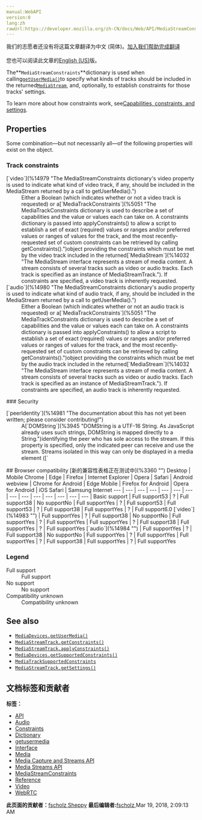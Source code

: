 ```yaml
---
manual:WebAPI
version:0
lang:zh
rawUrl:https://developer.mozilla.org/zh-CN/docs/Web/API/MediaStreamConstraints
---
```




<bdi>我们的志愿者还没有将这篇文章翻译为<bdi>中文 (简体)</bdi>。[加入我们帮助完成翻译](%14977 "")<br></br>您也可以阅读此文章的[English (US)](%14978 "")版。</bdi>






The**`MediaStreamConstraints`**dictionary is used when calling[`getUserMedia()`](%14533 "The MediaDevices getUserMedia() method prompts the user for permission to use a media input which produces a MediaStream with tracks containing the requested types of media.")to specify what kinds of tracks should be included in the returned[`MediaStream`](%14032 "The MediaStream interface represents a stream of media content. A stream consists of several tracks such as video or audio tracks. Each track is specified as an instance of MediaStreamTrack."), and, optionally, to establish constraints for those tracks&#39; settings.



To learn more about how constraints work, see[Capabilities, constraints, and settings](%5050 "").


## Properties<a name="Properties"></a>


Some combination—but not necessarily all—of the following properties will exist on the object.


### Track constraints<a name="Track_constraints"></a>
<dl><dt>[`video`](%14979 "The MediaStreamConstraints dictionary's video property is used to indicate what kind of video track, if any, should be included in the MediaStream returned by a call to getUserMedia().")</dt><dd>Either a Boolean (which indicates whether or not a video track is requested) or a[`MediaTrackConstraints`](%5051 "The MediaTrackConstraints dictionary is used to describe a set of capabilities and the value or values each can take on. A constraints dictionary is passed into applyConstraints() to allow a script to establish a set of exact (required) values or ranges and/or preferred values or ranges of values for the track, and the most recently-requested set of custom constraints can be retrieved by calling getConstraints().")object providing the constraints which must be met by the video track included in the returned[`MediaStream`](%14032 "The MediaStream interface represents a stream of media content. A stream consists of several tracks such as video or audio tracks. Each track is specified as an instance of MediaStreamTrack."). If constraints are specified, a video track is inherently requested.</dd><dt>[`audio`](%14980 "The MediaStreamConstraints dictionary's audio property is used to indicate what kind of audio track, if any, should be included in the MediaStream returned by a call to getUserMedia().")</dt><dd>Either a Boolean (which indicates whether or not an audio track is requested) or a[`MediaTrackConstraints`](%5051 "The MediaTrackConstraints dictionary is used to describe a set of capabilities and the value or values each can take on. A constraints dictionary is passed into applyConstraints() to allow a script to establish a set of exact (required) values or ranges and/or preferred values or ranges of values for the track, and the most recently-requested set of custom constraints can be retrieved by calling getConstraints().")object providing the constraints which must be met by the audio track included in the returned[`MediaStream`](%14032 "The MediaStream interface represents a stream of media content. A stream consists of several tracks such as video or audio tracks. Each track is specified as an instance of MediaStreamTrack."). If constraints are specified, an audio track is inherently requested.</dd></dl>
### Security<a name="Security"></a>
<dl><dt>[`peerIdentity`](%14981 "The documentation about this has not yet been written; please consider contributing!")</dt><dd>A[`DOMString`](%3945 "DOMString is a UTF-16 String. As JavaScript already uses such strings, DOMString is mapped directly to a String.")identifying the peer who has sole access to the stream. If this property is specified, only the indicated peer can receive and use the stream. Streams isolated in this way can only be displayed in a media element ([`<audio>`](%13227 "The HTML <audio> element is used to embed sound content in documents. It may contain one or more audio sources, represented using the src attribute or the <source> element: the browser will choose the most suitable one. It can also be the destination for streamed media, using a MediaStream.")or[`<video>`](%13226 "The HTML Video element (<video>) embeds a media player which supports video playback into the document.")) where the content is protected just as if[CORS](%14982 "CORS: CORS (Cross-Origin Resource Sharing) is a system, consisting of transmitting HTTP headers, that determines whether to block or fulfill requests for restricted resources on a web page from another domain outside the domain from which the resource originated.")cross-origin rules were in effect.</dd></dl>
## Browser compatibility<a name="Browser_compatibility"></a>
[新的兼容性表格正在测试中<i></i>](%3360 "")
<abbr>Desktop<i></i></abbr> | <abbr>Mobile<i></i></abbr> 
<abbr>Chrome<i></i></abbr> | <abbr>Edge<i></i></abbr> | <abbr>Firefox<i></i></abbr> | <abbr>Internet Explorer<i></i></abbr> | <abbr>Opera<i></i></abbr> | <abbr>Safari<i></i></abbr> | <abbr>Android webview<i></i></abbr> | <abbr>Chrome for Android<i></i></abbr> | <abbr>Edge Mobile<i></i></abbr> | <abbr>Firefox for Android<i></i></abbr> | <abbr>Opera for Android<i></i></abbr> | <abbr>iOS Safari<i></i></abbr> | <abbr>Samsung Internet<i></i></abbr> 
 ---  |  ---  |  ---  |  ---  |  ---  |  ---  |  ---  |  ---  |  ---  |  ---  |  ---  |  ---  |  ---  |  ---  | 
Basic support | <abbr>Full support</abbr>53 | <abbr>?</abbr> | <abbr>Full support</abbr>38 | <abbr>No support</abbr>No | <abbr>Full support</abbr>Yes | <abbr>?</abbr> | <abbr>Full support</abbr>53 | <abbr>Full support</abbr>53 | <abbr>?</abbr> | <abbr>Full support</abbr>38 | <abbr>Full support</abbr>Yes | <abbr>?</abbr> | <abbr>Full support</abbr>6.0 
[`video`](%14983 "") | <abbr>Full support</abbr>Yes | <abbr>?</abbr> | <abbr>Full support</abbr>38 | <abbr>No support</abbr>No | <abbr>Full support</abbr>Yes | <abbr>?</abbr> | <abbr>Full support</abbr>Yes | <abbr>Full support</abbr>Yes | <abbr>?</abbr> | <abbr>Full support</abbr>38 | <abbr>Full support</abbr>Yes | <abbr>?</abbr> | <abbr>Full support</abbr>Yes 
[`audio`](%14984 "") | <abbr>Full support</abbr>Yes | <abbr>?</abbr> | <abbr>Full support</abbr>38 | <abbr>No support</abbr>No | <abbr>Full support</abbr>Yes | <abbr>?</abbr> | <abbr>Full support</abbr>Yes | <abbr>Full support</abbr>Yes | <abbr>?</abbr> | <abbr>Full support</abbr>38 | <abbr>Full support</abbr>Yes | <abbr>?</abbr> | <abbr>Full support</abbr>Yes 


### Legend<a name="Legend"></a>
<dl><dt><abbr>Full support</abbr></dt><dd>Full support</dd><dt><abbr>No support</abbr></dt><dd>No support</dd><dt><abbr>Compatibility unknown</abbr></dt><dd>Compatibility unknown</dd></dl>

## See also<a name="See_also"></a>

* [`MediaDevices.getUserMedia()`](%14533 "The MediaDevices getUserMedia() method prompts the user for permission to use a media input which produces a MediaStream with tracks containing the requested types of media.")
* [`MediaStreamTrack.getConstraints()`](%14985 "The getConstraints() method of the MediaStreamTrack interface returns a MediaTrackConstraints object containing the set of constraints most recently established for the track using a prior call to applyConstraints(). These constraints indicate values and ranges of values that the Web site or application has specified are required or acceptable for the included constrainable properties.")
* [`MediaStreamTrack.applyConstraints()`](%14986 "The applyConstraints() method of the MediaStreamTrack interface applies a set of constraints to the track; these constraints let the Web site or app establish ideal values and acceptable ranges of values for the constrainable properties of the track, such as frame rate, dimensions, echo cancelation, and so forth.")
* [`MediaDevices.getSupportedConstraints()`](%14987 "The getSupportedConstraints() method of the MediaDevices interface returns an object based on the MediaTrackSupportedConstraints dictionary, whose member fields each specify one of the constrainable properties the user agent understands.")
* [`MediaTrackSupportedConstraints`](%5053 "The MediaTrackSupportedConstraints dictionary establishes the list of constrainable properties recognized by the user agent or browser in its implementation of the MediaStreamTrack object. An object conforming to MediaTrackSupportedConstraints is returned by MediaDevices.getSupportedConstraints().")
* [`MediaStreamTrack.getSettings()`](%14988 "The getSettings() method of the MediaStreamTrack interface returns a MediaTrackSettings object containing the current values of each of the constrainable properties for the current MediaStreamTrack.")



## 文档标签和贡献者
**标签：**
* [API](%50 "")
* [Audio](%3822 "")
* [Constraints](%5055 "")
* [Dictionary](%3539 "")
* [getusermedia](%14989 "")
* [Interface](%3380 "")
* [Media](%3827 "")
* [Media Capture and Streams API](%5056 "")
* [Media Streams API](%5057 "")
* [MediaStreamConstraints](%14990 "")
* [Reference](%3381 "")
* [Video](%4182 "")
* [WebRTC](%5058 "")

**此页面的贡献者：**[fscholz](%60 ""),[Sheppy](%405 "")
**最后编辑者:**[fscholz](%60 ""),<time>Mar 19, 2018, 2:09:13 AM</time>


